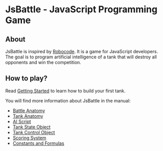 # JsBattle - JavaScript Programming Game

## About
JsBattle is inspired by [Robocode](http://robocode.sourceforge.net/). It is a game for JavaScript developers. The goal is to program artificial intelligence of a tank that will destroy all opponents and win the competition.

## How to play?

Read [Getting Started](/getting_started) to learn how to build your first tank.

You will find more information about JsBattle in the manual:
  - [Battle Anatomy](/manual/battle_anatomy)
  - [Tank Anatomy](/manual/tank_anatomy)
  - [AI Script](/manual/ai_script)
  - [Tank State Object](/manual/tank_state_object)
  - [Tank Control Object](/manual/tank_control_object)
  - [Scoring System](/manual/scoring_system)
  - [Constants and Formulas](/manual/consts)
